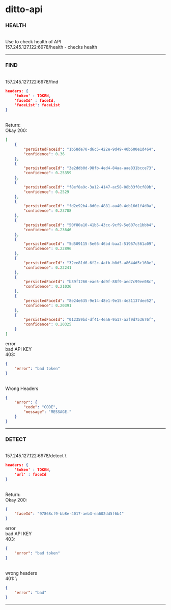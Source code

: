 # ditto-api

  
### HEALTH 

\
Use to check health of API  \
157.245.127.122:6978/health - checks health  

------------
 
 ### FIND  
\
157.245.127.122:6978/find 
```json
headers: {
    'token' : TOKEN,
    'faceId' : faceId,
    'faceList': faceList
}
```
  \
Return:  \
Okay 200:
```json
[
    {
        "persistedFaceId": "1b58de70-d6c5-422e-9d49-40b600e1d464",
        "confidence": 0.36
    },
    {
        "persistedFaceId": "3e2ddb0d-98fb-4ed4-84aa-aae831bcce73",
        "confidence": 0.25359
    },
    {
        "persistedFaceId": "f8ef8a9c-3a12-4147-ac58-08b33f0cf89b",
        "confidence": 0.2529
    },
    {
        "persistedFaceId": "fd2e92b4-8d0e-4881-aa40-4eb16d1f4d0a",
        "confidence": 0.23788
    },
    {
        "persistedFaceId": "50f80a10-41b5-43cc-9cf9-5e607cc1bbb4",
        "confidence": 0.23646
    },
    {
        "persistedFaceId": "5d509115-5e66-46bd-baa2-51967c561a09",
        "confidence": 0.22896
    },
    {
        "persistedFaceId": "32ee81d6-6f2c-4afb-b0d5-a8644d5c160e",
        "confidence": 0.22241
    },
    {
        "persistedFaceId": "b39f1266-eae5-4d9f-88f9-aed7c99ee08c",
        "confidence": 0.21036
    },
    {
        "persistedFaceId": "8e24e635-9e14-48e1-9e15-4e31137dee52",
        "confidence": 0.20391
    },
    {
        "persistedFaceId": "012359bd-df41-4ea6-9a17-aaf9d753676f",
        "confidence": 0.20325
    }
]
```
error  \
bad API KEY  \
403:    
```json
{
    "error": "bad token"
}
```
\
Wrong Headers  
```json
{
    "error": {
        "code": "CODE",
        "message": "MESSAGE."
    }
}
```

---------------
### DETECT  
\
157.245.127.122:6978/detect   \
```json
headers: {
    'token' : TOKEN,
    'url' : faceId
}
```
\
Return:    
Okay 200:  
```json
{
    "faceId": "97868cf9-bb8e-4017-aeb3-ea602dd5f6b4"
}  
```
error\
bad API KEY\
403:  
```json
{
    "error": "bad token"
}
```
\
wrong headers  
401: \
```json
{
    "error": "bad"
}
```


-------------

